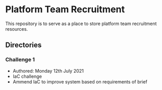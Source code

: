 # Platform Team Recruitment

This repository is to serve as a place to store platform team recruitment resources.

## Directories

### Challenge 1 
* Authored: Monday 12th July 2021
* IaC challenge
* Ammend IaC to improve system based on requirements of brief
